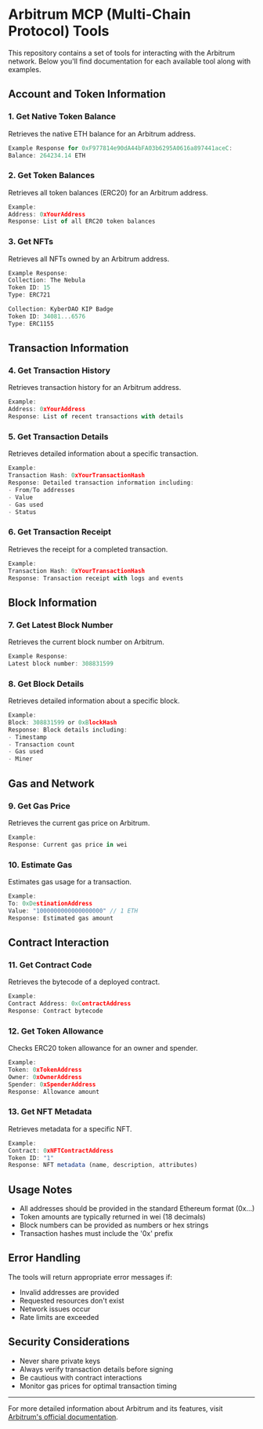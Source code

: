# Arbitrum MCP (Multi-Chain Protocol) Tools

This repository contains a set of tools for interacting with the Arbitrum network. Below you'll find documentation for each available tool along with examples.

## Account and Token Information

### 1. Get Native Token Balance

Retrieves the native ETH balance for an Arbitrum address.

```javascript
Example Response for 0xF977814e90dA44bFA03b6295A0616a897441aceC:
Balance: 264234.14 ETH
```

### 2. Get Token Balances

Retrieves all token balances (ERC20) for an Arbitrum address.

```javascript
Example:
Address: 0xYourAddress
Response: List of all ERC20 token balances
```

### 3. Get NFTs

Retrieves all NFTs owned by an Arbitrum address.

```javascript
Example Response:
Collection: The Nebula
Token ID: 15
Type: ERC721

Collection: KyberDAO KIP Badge
Token ID: 34081...6576
Type: ERC1155
```

## Transaction Information

### 4. Get Transaction History

Retrieves transaction history for an Arbitrum address.

```javascript
Example:
Address: 0xYourAddress
Response: List of recent transactions with details
```

### 5. Get Transaction Details

Retrieves detailed information about a specific transaction.

```javascript
Example:
Transaction Hash: 0xYourTransactionHash
Response: Detailed transaction information including:
- From/To addresses
- Value
- Gas used
- Status
```

### 6. Get Transaction Receipt

Retrieves the receipt for a completed transaction.

```javascript
Example:
Transaction Hash: 0xYourTransactionHash
Response: Transaction receipt with logs and events
```

## Block Information

### 7. Get Latest Block Number

Retrieves the current block number on Arbitrum.

```javascript
Example Response:
Latest block number: 308831599
```

### 8. Get Block Details

Retrieves detailed information about a specific block.

```javascript
Example:
Block: 308831599 or 0xBlockHash
Response: Block details including:
- Timestamp
- Transaction count
- Gas used
- Miner
```

## Gas and Network

### 9. Get Gas Price

Retrieves the current gas price on Arbitrum.

```javascript
Example:
Response: Current gas price in wei
```

### 10. Estimate Gas

Estimates gas usage for a transaction.

```javascript
Example:
To: 0xDestinationAddress
Value: "1000000000000000000" // 1 ETH
Response: Estimated gas amount
```

## Contract Interaction

### 11. Get Contract Code

Retrieves the bytecode of a deployed contract.

```javascript
Example:
Contract Address: 0xContractAddress
Response: Contract bytecode
```

### 12. Get Token Allowance

Checks ERC20 token allowance for an owner and spender.

```javascript
Example:
Token: 0xTokenAddress
Owner: 0xOwnerAddress
Spender: 0xSpenderAddress
Response: Allowance amount
```

### 13. Get NFT Metadata

Retrieves metadata for a specific NFT.

```javascript
Example:
Contract: 0xNFTContractAddress
Token ID: "1"
Response: NFT metadata (name, description, attributes)
```

## Usage Notes

- All addresses should be provided in the standard Ethereum format (0x...)
- Token amounts are typically returned in wei (18 decimals)
- Block numbers can be provided as numbers or hex strings
- Transaction hashes must include the '0x' prefix

## Error Handling

The tools will return appropriate error messages if:

- Invalid addresses are provided
- Requested resources don't exist
- Network issues occur
- Rate limits are exceeded

## Security Considerations

- Never share private keys
- Always verify transaction details before signing
- Be cautious with contract interactions
- Monitor gas prices for optimal transaction timing

---

For more detailed information about Arbitrum and its features, visit [Arbitrum's official documentation](https://docs.arbitrum.io/).
